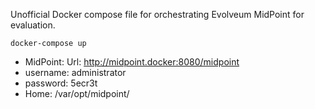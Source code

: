 Unofficial Docker compose file for orchestrating Evolveum MidPoint for evaluation.

```
docker-compose up
```

* MidPoint: Url: http://midpoint.docker:8080/midpoint
* username: administrator
* password: 5ecr3t
* Home: /var/opt/midpoint/
